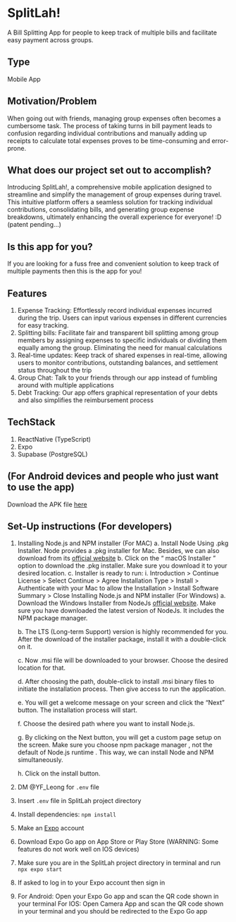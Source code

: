 # SplitLah!
A Bill Splitting App for people to keep track of multiple bills and facilitate easy payment across groups.

## Type
Mobile App

## Motivation/Problem
When going out with friends, managing group expenses often becomes a cumbersome task. The process of taking turns in bill payment leads to confusion regarding individual contributions and manually adding up receipts to calculate total expenses proves to be time-consuming and error-prone.

## What does our project set out to accomplish?
Introducing SplitLah!, a comprehensive mobile application designed to streamline and simplify the management of group expenses during travel. This intuitive platform offers a seamless solution for tracking individual contributions, consolidating bills, and generating group expense breakdowns, ultimately enhancing the overall experience for everyone! :D (patent pending...)

##  Is this app for you?
If you are looking for a fuss free and convenient solution to keep track of multiple payments then this is the app for you!

## Features
1. Expense Tracking: Effortlessly record individual expenses incurred during the trip. Users can input various expenses in different currencies for easy tracking.
2. Splitting bills: Facilitate fair and transparent bill splitting among group members by assigning expenses to specific individuals or dividing them equally among the group. Eliminating the need for manual calculations
3. Real-time updates: Keep track of shared expenses in real-time, allowing users to monitor contributions, outstanding balances, and settlement status throughout the trip
4. Group Chat: Talk to your friends through our app instead of fumbling around with multiple applications
5. Debt Tracking: Our app offers graphical representation of your debts and also simplifies the reimbursement process

## TechStack
1. ReactNative (TypeScript)
2. Expo
3. Supabase (PostgreSQL)

## (For Android devices and people who just want to use the app)
Download the APK file [here](https://expo.dev/accounts/wongyh/projects/SplitLah/builds/392c8b8b-55c1-403e-bb1f-31429a7780cb)

## Set-Up instructions (For developers)
1. Installing Node.js and NPM installer (For MAC)
    a. Install Node Using .pkg Installer. Node provides a .pkg installer for Mac. Besides, we can also download from its [official website](https://nodejs.org/en/download/)
    b.	Click on the “ macOS Installer ” option to download the .pkg installer. Make sure you download it to your desired location.
    c.	Installer is ready to run:
        i.	Introduction > Continue License > Select Continue > Agree Installation Type > Install > Authenticate with your Mac to allow the Installation > Install Software Summary > Close
    Installing Node.js and NPM installer (For Windows)
    a.	Download the Windows Installer from NodeJs [official website](https://nodejs.org/en/download/). Make sure you have downloaded the latest version of NodeJs. It includes the NPM package manager.
     
    b.	The LTS (Long-term Support) version is highly recommended for you. After the download of the installer package, install it with a double-click on it.
     
    c.	Now .msi file will be downloaded to your browser. Choose the desired location for that.

    d.	After choosing the path, double-click to install .msi binary files to initiate the installation process. Then give access to run the application.

    e.	You will get a welcome message on your screen and click the “Next” button. The installation process will start.

    f.	Choose the desired path where you want to install Node.js.
     
    g.	By clicking on the Next button, you will get a custom page setup on the screen. Make sure you choose npm package manager , not the default of Node.js runtime . This way, we can install Node and NPM simultaneously.
     
    h.	Click on the install button. 
2. DM @YF_Leong for `.env` file
3. Insert `.env` file in SplitLah project directory
4. Install dependencies: `npm install`
5. Make an [Expo](https://expo.dev/) account 
6. Download Expo Go app on App Store or Play Store (WARNING: Some features do not work well on IOS devices)
7. Make sure you are in the SplitLah project directory in terminal and run `npx expo start`
8. If asked to log in to your Expo account then sign in
9. For Android:
   Open your Expo Go app and scan the QR code shown in your terminal
   For IOS:
   Open Camera App and scan the QR code shown in your terminal and you should be redirected to the      Expo Go app
